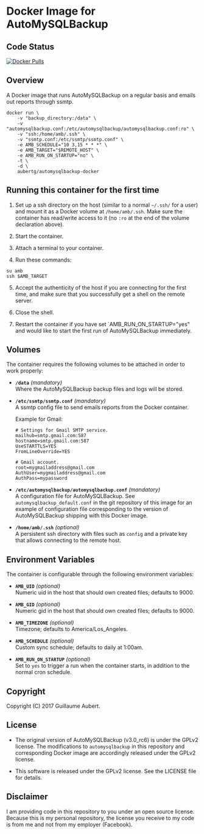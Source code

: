 Docker Image for AutoMySQLBackup
================================


Code Status
-----------

[![Docker Pulls](https://img.shields.io/docker/pulls/aubertg/automysqlbackup-docker.svg)](https://hub.docker.com/r/aubertg/automysqlbackup-docker/)


Overview
--------

A Docker image that runs AutoMySQLBackup on a regular basis and emails out
reports through ssmtp.

```
docker run \
	-v "backup_directory:/data" \
	-v "automysqlbackup.conf:/etc/automysqlbackup/automysqlbackup.conf:ro" \
	-v "ssh:/home/amb/.ssh" \
	-v "ssmtp.conf:/etc/ssmtp/ssmtp.conf" \
	-e AMB_SCHEDULE="10 3,15 * * *" \
	-e AMB_TARGET="$REMOTE_HOST" \
	-e AMB_RUN_ON_STARTUP="no" \
	-t \
	-d \
	aubertg/automysqlbackup-docker
```


Running this container for the first time
-----------------------------------------


1. Set up a ssh directory on the host (similar to a normal `~/.ssh/` for a
user) and mount it as a Docker volume at `/home/amb/.ssh`. Make sure the
container has read/write access to it (no `:ro` at the end of the volume
declaration above).

2. Start the container.

3. Attach a terminal to your container.

4. Run these commands:  
```
su amb
ssh $AMB_TARGET
```

5. Accept the authenticity of the host if you are connecting for the first
time, and make sure that you successfully get a shell on the remote server.

6. Close the shell.

7. Restart the container if you have set `AMB_RUN_ON_STARTUP="yes" and would
like to start the first run of AutoMySQLBackup immediately.


Volumes
-------

The container requires the following volumes to be attached in order to work
properly:

* **`/data`** *(mandatory)*  
	Where the AutoMySQLBackup backup files and logs will be stored.

* **`/etc/ssmtp/ssmtp.conf`** *(mandatory)*  
	A ssmtp config file to send emails reports from the Docker container.

	Example for Gmail:
	```
	# Settings for Gmail SMTP service.
	mailhub=smtp.gmail.com:587
	hostname=smtp.gmail.com:587
	UseSTARTTLS=YES
	FromLineOverride=YES

	# Gmail account.
	root=mygmailaddress@gmail.com
	AuthUser=mygmailaddress@gmail.com
	AuthPass=mypassword
	```

* **`/etc/automysqlbackup/automysqlbackup.conf`** *(mandatory)*  
	A configuration file for AutoMySQLBackup. See `automysqlbackup_default.conf`
	in the git repository of this image for an example of configuration file
	corresponding to the version of AutoMySQLBackup shipping with this Docker
	image.

* **`/home/amb/.ssh`** *(optional)*  
	A persistent ssh directory with files such as `config` and a private key that
	allows connecting to the remote host.


Environment Variables
---------------------

The container is configurable through the following environment variables:

* **`AMB_UID`** *(optional)*  
	Numeric uid in the host that should own created files; defaults to 9000.

* **`AMB_GID`** *(optional)*  
	Numeric gid in the host that should own created files; defaults to 9000.

* **`AMB_TIMEZONE`** *(optional)*  
	Timezone; defaults to America/Los_Angeles.

* **`AMB_SCHEDULE`** *(optional)*  
	Custom sync schedule; defaults to daily at 1:00am.

* **`AMB_RUN_ON_STARTUP`** *(optional)*  
	Set to `yes` to trigger a run when the container starts, in addition to the
	normal cron schedule.


Copyright
---------

Copyright (C) 2017 Guillaume Aubert.


License
-------

* The original version of AutoMySQLBackup (v3.0_rc6) is under the GPLv2
license. The modifications to `automysqlbackup` in this repository and
corresponding Docker image are accordingly released under the GPLv2 license.

* This software is released under the GPLv2 license. See the LICENSE file for
details.


Disclaimer
----------

I am providing code in this repository to you under an open source license.
Because this is my personal repository, the license you receive to my code is
from me and not from my employer (Facebook).
